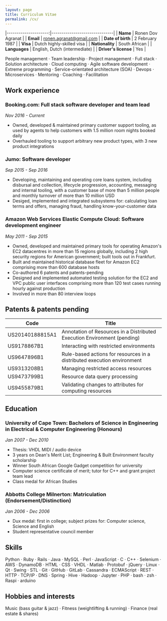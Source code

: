 ```yaml
---
layout: page
title: Curriculum Vitae
permalink: /cv/
---
```


|---------------------:|-------------------------------|
| **Name**             | Ronen Dov Agranat             |
| **Email**            | ronen.agranat@gmail.com       |
| **Date of birth**    | 2 February 1987               |
| **Visa**             | Dutch highly-skilled visa     |
| **Nationality**      | South African                 |
| **Languages**        | English, Dutch (intermediate) |
| **Driver's license** | Yes                           |

People management &middot; Team leadership &middot; Project management &middot; Full stack &middot; Solution architecture &middot; Cloud computing &middot; Agile software development &middot; Extreme programming &middot; Service-orientated architecture (SOA) &middot; Devops &middot; Microservices &middot; Mentoring &middot; Coaching &middot; Facilitation

## Work experience

### Booking.com: Full stack software developer and team lead

*Nov 2016 - Current*

* Owned, developed & maintained primary customer support tooling, as used by agents to help customers with 1.5 million room nights booked daily
* Overhauled tooling to support arbitrary new product types, with 3 new product integrations

### Jumo: Software developer

*Sep 2015 - Sep 2016*

* Developing, maintaining and operating core loans system, including disbursal and collection, lifecycle progression, accounting, messaging and internal tooling, with a customer base of more than 5 million people and monthly turnover of more than 10 million USD
* Desiged, implemented and integrated subsystems for: calculating loan terms and offers, managing fraud, handling know-your-customer data

### Amazon Web Services Elastic Compute Cloud: Software development engineer

*May 2011 - Sep 2015*

* Owned, developed and maintained primary tools for operating Amazon's EC2 datacentres in more than 15 regions globally, including 2 high security regions for American government; built tools out in Frankfurt.
* Built and maintained historical database fleet for Amazon EC2 comprising more than 600 database hosts
* Co-authored 6 patents and patents-pending
* Designed and implemented automated testing solution for the EC2 and VPC public user interfaces comprising more than 120 test cases running hourly against production
* Involved in more than 80 interview loops

## Patents & patents pending

| Code | Title |
| --------------- | -------------------------------------------------- |
| US20140188815A1 | Annotation of Resources in a Distributed Execution Environment  (pending) |
| US9178867B1 | Interacting with restricted environments |
| US9647896B1 | Rule-based actions for resources in a distributed execution environment |
| US9313208B1 | Managing restricted access resources |
| US9473799B1 | Resource data query processing |
| US9455879B1 | Validating changes to attributes for computing resources |

## Education

### University of Cape Town: Bachelors of Science in Engineering in Electrical & Computer Engineering (Honours)
*Jan 2007 - Dec 2010*
* Thesis: VHDL MIDI / audio device
* 3 years on Dean's Merit List; Engineering & Built Environment faculty scholarship
* Winner South African Google Gadget competition for university
* Computer science certificate of merit; tutor for C++ and grant project team lead
* Class medal for African Studies

### Abbotts College Milnerton: Matriculation (Endorsement/Distinction)
*Jan 2006 - Dec 2006*

* Dux medal: first in college; subject prizes for: Computer science, Science and English
* Student representative council member

## Skills

Python &middot; Ruby &middot; Rails &middot; Java &middot; MySQL &middot; Perl &middot;
JavaScript &middot; C &middot; C++ &middot; Selenium &middot; AWS &middot; DynamoDB &middot;
HTML &middot; CSS &middot; VHDL &middot; Matlab &middot; Protobuf &middot; jQuery &middot;
Linux &middot; Qt &middot; Swing &middot; STL &middot; Git &middot; GitHub &middot;
GitLab &middot; Cassandra &middot; ECMAScript &middot; REST &middot; HTTP &middot;
TCP/IP &middot; DNS &middot; Spring &middot; Hive &middot; Hadoop &middot;
Jupyter &middot; PHP &middot; bash &middot; zsh &middot; Raspi &middot; arduino

## Hobbies and interests

Music (bass guitar & jazz) &middot; Fitness (weightlifting & running) &middot; Finance (real estate & shares)
